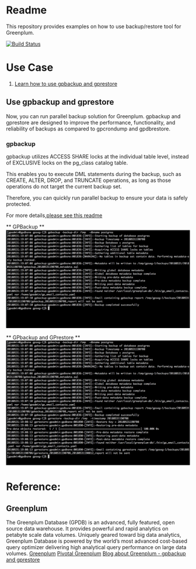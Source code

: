 # Readme
This repository provides examples on how to use backup/restore tool for
Greenplum.

[![Build Status](https://travis-ci.org/kongyew/greenplum-gphdfs-examples.svg?branch=master)](https://travis-ci.org/kongyew/greenplum-gphdfs-examples)

# Use Case
1. [Learn how to use gpbackup and gprestore](#usecase1/README.MD)


## Use gpbackup and gprestore
Now, you can run parallel backup solution for Greenplum. gpbackup and gprestore are designed to improve the performance, functionality, and reliability of backups as compared to gpcrondump and gpdbrestore.

### gpbackup
gpbackup utilizes ACCESS SHARE locks at the individual table level, instead of EXCLUSIVE locks on the pg_class catalog table.

 This enables you to execute DML statements during the backup, such as CREATE, ALTER, DROP, and TRUNCATE operations, as long as those operations do not target the current backup set.

 Therefore, you can quickly run parallel backup to ensure your data is safely protected.

For more details,[please see this readme](usecase1/README.MD)

** GPBackup **
![alt text](usecase1/images/gpbackup.png "Running gpbackup")

** GPbackup and GPrestore **
![alt text](usecase1/images/gpbackup_and_gprestore.png "Running gpbackup and gprestore")





# Reference:
## Greenplum
The Greenplum Database (GPDB) is an advanced, fully featured, open source data warehouse. It provides powerful and rapid analytics on petabyte scale data volumes. Uniquely geared toward big data analytics, Greenplum Database is powered by the world’s most advanced cost-based query optimizer delivering high analytical query performance on large data volumes.
[Greenplum](https://greenplum.org)
[Pivotal Greenplum](https://pivotal.io/pivotal-greenplum)
[Blog about Greenplum - gpbackup and gprestore](https://kongyew.github.io/greenplum-backup/)
